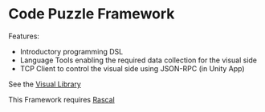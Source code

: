# Code Puzzle Framework

Features:
+ Introductory programming DSL
+ Language Tools enabling the required data collection for the visual side
+ TCP Client to control the visual side using JSON-RPC (in Unity App)

See the [Visual Library](https://github.com/snipy123/codeVisuals)

This Framework requires [Rascal](https://www.rascal-mpl.org/start/)
